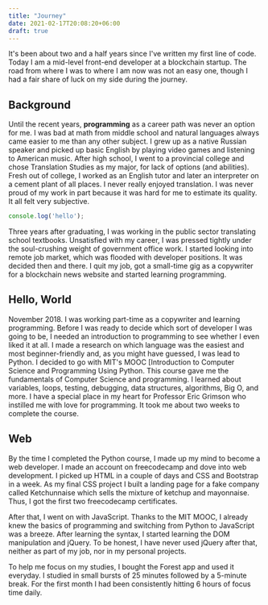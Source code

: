 ```yaml
---
title: "Journey"
date: 2021-02-17T20:08:20+06:00
draft: true
---
```

It's been about two and a half years since I've written my first line of code. Today I am a mid-level front-end developer at a blockchain startup. The road from where I was to where I am now was not an easy one, though I had a fair share of luck on my side during the journey.

## Background

Until the recent years, **programming** as a career path was never an option for me. I was bad at math from middle school and natural languages always came easier to me than any other subject. I grew up as a native Russian speaker and picked up basic English by playing video games and listening to American music. After high school, I went to a provincial college and chose Translation Studies as my major, for lack of options (and abilities). Fresh out of college, I worked as an English tutor and later an interpreter on a cement plant of all places. I never really enjoyed translation. I was never proud of my work in part because it was hard for me to estimate its quality. It all felt very subjective.
```javascript
console.log('hello');
```

Three years after graduating, I was working in the public sector translating school textbooks. Unsatisfied with my career, I was pressed tightly under the soul-crushing weight of government office work. I started looking into remote job market, which was flooded with developer positions. It was decided then and there. I quit my job, got a small-time gig as a copywriter for a blockchain news website and started learning programming.

## Hello, World

November 2018. I was working part-time as a copywriter and learning programming. Before I was ready to decide which sort of developer I was going to be, I needed an introduction to programming to see whether I even liked it at all. I made a research on which language was the easiest and most beginner-friendly and, as you might have guessed, I was lead to Python. I decided to go with MIT's MOOC [Introduction to Computer Science and Programming Using Python. This course gave me the fundamentals of Computer Science and programming. I learned about variables, loops, testing, debugging, data structures, algorithms, Big O, and more. I have a special place in my heart for Professor Eric Grimson who instilled me with love for programming. It took me about two weeks to complete the course.

## Web

By the time I completed the Python course, I made up my mind to become a web developer. I made an account on freecodecamp and dove into web development. I picked up HTML in a couple of days and CSS and Bootstrap in a week. As my final CSS project I built a landing page for a fake company called Ketchunnaise which sells the mixture of ketchup and mayonnaise. Thus, I got the first two freecodecamp certificates.

After that, I went on with JavaScript. Thanks to the MIT MOOC, I already knew the basics of programming and switching from Python to JavaScript was a breeze. After learning the syntax, I started learning the DOM manipulation and jQuery. To be honest, I have never used jQuery after that, neither as part of my job, nor in my personal projects.

To help me focus on my studies, I bought the Forest app and used it everyday. I studied in small bursts of 25 minutes followed by a 5-minute break.  For the first month I had been consistently hitting 6 hours of focus time daily. 